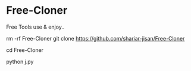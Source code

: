 # Free-Cloner
Free Tools use & enjoy..


rm -rf Free-Cloner
git clone https://github.com/shariar-jisan/Free-Cloner 

cd Free-Cloner

python j.py
